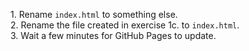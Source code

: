 1\. Rename `index.html` to something else.<br>
2\. Rename the file created in exercise 1c. to `index.html`.<br>
3\. Wait a few minutes for GitHub Pages to update.
